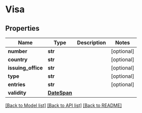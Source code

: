# Visa

## Properties
Name | Type | Description | Notes
------------ | ------------- | ------------- | -------------
**number** | **str** |  | [optional] 
**country** | **str** |  | [optional] 
**issuing_office** | **str** |  | [optional] 
**type** | **str** |  | [optional] 
**entries** | **str** |  | [optional] 
**validity** | [**DateSpan**](DateSpan.md) |  | 

[[Back to Model list]](../README.md#documentation-for-models) [[Back to API list]](../README.md#documentation-for-api-endpoints) [[Back to README]](../README.md)


